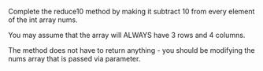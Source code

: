 Complete the reduce10 method by making it subtract 10 from every element of the int array nums.

You may assume that the array will ALWAYS have 3 rows and 4 columns.

The method does not have to return anything - you should be modifying the nums array that is passed via parameter.